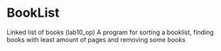# BookList
Linked list of books (lab10_op)
A program for sorting a booklist, finding books with least amount of pages and removing some books

